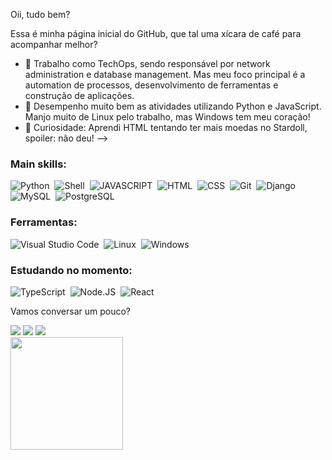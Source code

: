 Oii, tudo bem? 

Essa é minha página inicial do GitHub, que tal uma xícara de café para acompanhar melhor?
<br>

- 🔭 Trabalho como TechOps, sendo responsável por network administration e database management. Mas meu foco principal é a automation de processos, desenvolvimento de ferramentas e construção de aplicações.
- 🌱 Desempenho muito bem as atividades utilizando Python e JavaScript. Manjo muito de Linux pelo trabalho, mas Windows tem meu coração!
- 🤔 Curiosidade: Aprendi HTML tentando ter mais moedas no Stardoll, spoiler: não deu! 
-->

### Main skills:
![Python](https://img.shields.io/badge/Python-3776AB?style=for-the-badge&logo=python&labelColor=0D1117&logoColor=white)&nbsp;
![Shell](https://img.shields.io/badge/Shell_Script-121011?style=for-the-badge&logo=gnu-bash&labelColor=0D1117&logoColor=white)&nbsp;
![JAVASCRIPT](https://img.shields.io/badge/-Javascript-0D1117?style=for-the-badge&logo=JavaScript&logoColor=yellow&labelColor=0D1117&logoColor=white)&nbsp;
![HTML](https://img.shields.io/badge/-HTML-0D1117?style=for-the-badge&logo=HTML5&labelColor=0D1117&logoColor=white)&nbsp;
![CSS](https://img.shields.io/badge/-CSS-0D1117?style=for-the-badge&logo=CSS3&logoColor=1572B6&labelColor=0D1117&logoColor=white)&nbsp;
![Git](https://img.shields.io/badge/-Git-0D1117?style=for-the-badge&logo=git&labelColor=0D1117&logoColor=white)&nbsp;
![Django](https://img.shields.io/badge/Django-092E20?style=for-the-badge&logo=django&labelColor=0D1117&logoColor=white)&nbsp;
![MySQL](https://img.shields.io/badge/MySQL-00000F?style=for-the-badge&logo=mysql&labelColor=0D1117&logoColor=white)&nbsp;
![PostgreSQL](https://img.shields.io/badge/PostgreSQL-316192?style=for-the-badge&logo=postgresql&labelColor=0D1117&logoColor=white)&nbsp;


### Ferramentas:
![Visual Studio Code](https://img.shields.io/badge/-Visual%20Studio%20Code-0D1117?style=for-the-badge&logo=visual-studio-code&logoColor=007ACC&labelColor=0D1117)&nbsp;
![Linux](https://img.shields.io/badge/Linux-FCC624?style=for-the-badge&logo=linux&logoColor=black)&nbsp;
![Windows](https://img.shields.io/badge/Windows-0078D6?style=for-the-badge&logo=windows&logoColor=white)&nbsp;


### Estudando no momento:
![TypeScript](https://img.shields.io/badge/-TypeScript-0D1117?style=for-the-badge&logo=typescript&labelColor=0D1117&textColor=0D1117)&nbsp;
![Node.JS](https://img.shields.io/badge/-Node.JS-0D1117?style=for-the-badge&logo=node.js&labelColor=0D1117&textColor=0D1117)&nbsp;
![React](https://img.shields.io/badge/-React-0D1117?style=for-the-badge&logo=react&labelColor=0D1117)&nbsp;

Vamos conversar um pouco?
<div>
<a href="https://instagram.com/_moraesdeb/" target="_blank"><img src="https://img.shields.io/badge/-Instagram-%23E4405F?style=for-the-badge&logo=instagram&logoColor=white" target="_blank"></a>
<a href = "mailto:deboracvd@hotmail.com"><img src="https://img.shields.io/badge/Gmail-D14836?style=for-the-badge&logo=gmail&logoColor=white" target="_blank"></a>
<a href="https://www.linkedin.com/in/deborahelenmoraes" target="_blank"><img src="https://img.shields.io/badge/-LinkedIn-%230077B5?style=for-the-badge&logo=linkedin&logoColor=white" target="_blank"></a>   
</div>



<div>
<a href="https://github.com/deborasmoraes">
<img height="180em" src="https://github-readme-stats.vercel.app/api/top-langs/?username=deborasmoraes&layout=compact&langs_count=7&theme=dracula"/>
</div>

